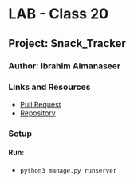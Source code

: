 # LAB - Class 20

## Project: Snack_Tracker

### Author: Ibrahim Almanaseer

### Links and Resources
- [Pull Request](https://github.com/Ibrahimnalmanaseer/django-models/pull/1)
- [Repository](https://github.com/Ibrahimnalmanaseer/django-models)


### Setup


#### Run:

- `python3 manage.py runserver`



